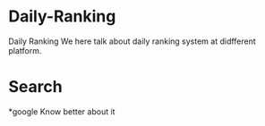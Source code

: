 Daily-Ranking
=============

Daily Ranking
We here talk about daily ranking system at didfferent platform.
# Search 
 *google
  Know better about it 
